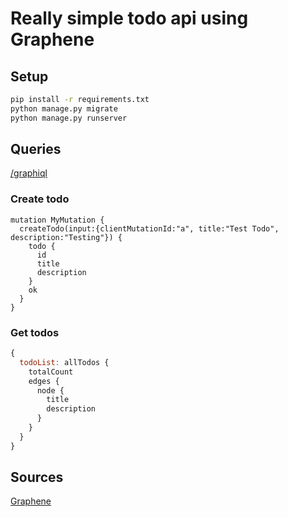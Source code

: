 # Really simple todo api using Graphene
 
## Setup

```bash
pip install -r requirements.txt
python manage.py migrate
python manage.py runserver
```

## Queries

[/graphiql](http://localhost:8080/graphiql)

### Create todo

```
mutation MyMutation {
  createTodo(input:{clientMutationId:"a", title:"Test Todo", description:"Testing"}) {
    todo {
      id
      title
      description
    }
    ok
  }
}
```

### Get todos

```javascript
{
  todoList: allTodos {
    totalCount
    edges {
      node {
        title
        description
      }
    }
  }
}
```

## Sources

[Graphene](http://graphene-python.org/)